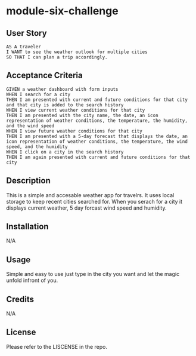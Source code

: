# module-six-challenge 

## User Story

```
AS A traveler
I WANT to see the weather outlook for multiple cities
SO THAT I can plan a trip accordingly.
```

## Acceptance Criteria

```
GIVEN a weather dashboard with form inputs
WHEN I search for a city
THEN I am presented with current and future conditions for that city and that city is added to the search history
WHEN I view current weather conditions for that city
THEN I am presented with the city name, the date, an icon representation of weather conditions, the temperature, the humidity, and the wind speed
WHEN I view future weather conditions for that city
THEN I am presented with a 5-day forecast that displays the date, an icon representation of weather conditions, the temperature, the wind speed, and the humidity
WHEN I click on a city in the search history
THEN I am again presented with current and future conditions for that city
```

## Description 
This is a simple and accesable weather app for travelrs. It uses local storage to keep recent cities searched for. When you serach for a city it displays current weather, 5 day forcast wind speed and humidity. 

## Installation

N/A

## Usage

Simple and easy to use just type in the city you want and let the magic unfold infront of you.

## Credits

N/A

## License

Please refer to the LISCENSE in the repo.